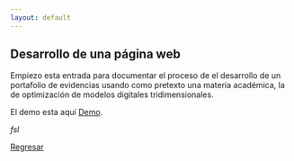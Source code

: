 ```yaml
---
layout: default
---
```


## Desarrollo de una página web

Empiezo esta entrada para documentar el proceso de el desarrollo de un portafolio de evidencias usando como pretexto una materia académica, la de optimización de modelos digitales tridimensionales. 

El demo esta aquí [Demo](https://beztao01.github.io/demo/).

_fsl_

[Regresar](./)
